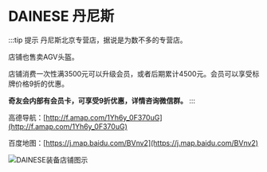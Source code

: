 # DAINESE 丹尼斯

:::tip 提示
丹尼斯北京专营店，据说是为数不多的专营店。

店铺也售卖AGV头盔。

店铺消费一次性满3500元可以升级会员，或者后期累计4500元。会员可以享受标牌价格9折的优惠。

**奇友会内部有会员卡，可享受9折优惠，详情咨询微信群。**
:::

高德导航：[http://f.amap.com/1Yh6y_0F370uG](http://f.amap.com/1Yh6y_0F370uG)

百度地图：[https://j.map.baidu.com/BVnv2](https://j.map.baidu.com/BVnv2)

![DAINESE装备店铺图示](https://gitee.com/zhou/MoYouClubPic/raw/master/20210401160612.jpg)